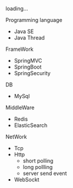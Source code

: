 loading...

Programming language
- Java SE
- Java Thread

FrameWork
- SpringMVC
- SpringBoot
- SpringSecurity

DB
- MySql

MiddleWare
- Redis
- ElasticSearch 

NetWork
- Tcp
- Http
  - short polling
  - long pollling
  - server send event
- WebSockt 
